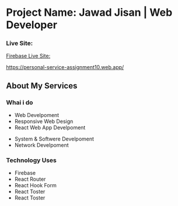 
# Project Name:  Jawad Jisan | Web Developer



### Live Site: 

 [Firebase Live Site: ]()
 
 https://personal-service-assignment10.web.app/
 


## About My Services
### Whai i do
- Web Develpoment
- Responsive Web Design
- React Web App Develpoment
+ System & Softwere Develpoment
+ Network Develpoment

### Technology Uses
+ Firebase
+ React Router
+ React Hook Form
+ React Toster
+ React Toster

